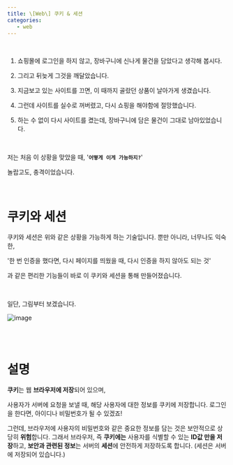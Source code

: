 ```yaml
---
title: \[Web\] 쿠키 & 세션
categories:
   - web
---
```




<br>

1. 쇼핑몰에 로그인을 하지 않고, 장바구니에 신나게 물건을 담았다고 생각해 봅시다.

2. 그리고 뒤늦게 그것을 깨달았습니다.

3. 지금보고 있는 사이트를 끄면, 이 때까지 골랐던 상품이 날아가게 생겼습니다.

4. 그런데 사이트를 실수로 꺼버렸고, 다시 쇼핑을 해야함에 절망했습니다.

5. 하는 수 없이 다시 사이트를 켰는데, 장바구니에 담은 물건이 그대로 남아있었습니다.

<br>

저는 처음 이 상황을 맞았을 때, '**`어떻게 이게 가능하지?`**' 

놀랍고도, 충격이었습니다.



<br>

# 쿠키와 세션

 쿠키와 세션은 위와 같은 상황을 가능하게 하는 기술입니다. 뿐만 아니라, 너무나도 익숙한,

 '한 번 인증을 했다면, 다시 페이지를 띄웠을 때, 다시 인증을 하지 않아도 되는 것' 

과 같은 편리한 기능들이 바로 이 쿠키와 세션을 통해 만들어졌습니다.

<br>

일단, 그림부터 보겠습니다.

![image](https://user-images.githubusercontent.com/42775225/106578358-c75f5680-6582-11eb-8180-265065c10564.png)



<br><br>

# 설명

**쿠키**는 웹 **브라우저에 저장**되어 있으며, 

 사용자가 서버에 요청을 보낼 때, 해당 사용자에 대한 정보를 쿠키에 저장합니다. 로그인을 한다면, 아이디나 비밀번호가 될 수 있겠죠!



 그런데, 브라우저에 사용자의 비밀번호와 같은 중요한 정보를 담는 것은 보안적으로 상당히 **위험**합니다. 그래서 브라우저, 즉 **쿠키에는** 사용자를 식별할 수 있는 **ID값 만을 저장**하고, **보안과 관련된 정보**는 서버의 **세션**에 안전하게 저장하도록 합니다. (세션은 서버에 저장되어 있습니다.)



<br><br><br><br><br>